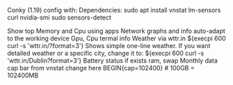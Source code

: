 Conky (1.19) config with:
Dependencies: sudo apt install vnstat lm-sensors curl nvidia-smi
              sudo sensors-detect


Show top Memory and Cpu using apps
Network graphs and info auto-adapt to the working device
Gpu, Cpu termal info
Weather via wttr.in ${execpi 600 curl -s 'wttr.in/?format=3'} Shows simple one-line weather. If you want detailed weather or a specific city, change it to: ${execpi 600 curl -s 'wttr.in/Dublin?format=3'}
Battery status if exists
ram, swap
Monthly data cap bar from vnstat change here BEGIN{cap=102400}  # 100GB = 102400MB

